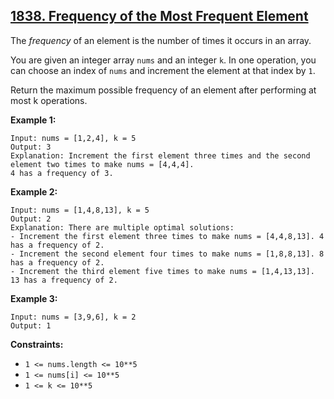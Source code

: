 ## [1838. Frequency of the Most Frequent Element](https://leetcode.com/problems/frequency-of-the-most-frequent-element/description/?envType=daily-question&envId=2023-11-18)

The *frequency* of an element is the number of times it occurs in an array.

You are given an integer array `nums` and an integer `k`. In one operation, you can choose an index of `nums` and increment the element at that index by `1`.

Return the maximum possible frequency of an element after performing at most k operations.


**Example 1:**

    Input: nums = [1,2,4], k = 5  
    Output: 3  
    Explanation: Increment the first element three times and the second element two times to make nums = [4,4,4].  
    4 has a frequency of 3.

**Example 2:**

    Input: nums = [1,4,8,13], k = 5  
    Output: 2  
    Explanation: There are multiple optimal solutions:  
    - Increment the first element three times to make nums = [4,4,8,13]. 4 has a frequency of 2.  
    - Increment the second element four times to make nums = [1,8,8,13]. 8 has a frequency of 2.  
    - Increment the third element five times to make nums = [1,4,13,13]. 13 has a frequency of 2.  

**Example 3:**

    Input: nums = [3,9,6], k = 2  
    Output: 1
 

**Constraints:**

- `1 <= nums.length <= 10**5`
- `1 <= nums[i] <= 10**5`
- `1 <= k <= 10**5`